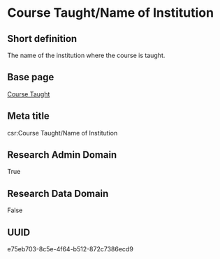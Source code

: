 # Course Taught/Name of Institution
## Short definition
The name of the institution where the course is taught.
## Base page
[Course Taught](../../Objects/Course%20Taught.md)
## Meta title
csr:Course Taught/Name of Institution
## Research Admin Domain
True
## Research Data Domain
False
## UUID
e75eb703-8c5e-4f64-b512-872c7386ecd9
